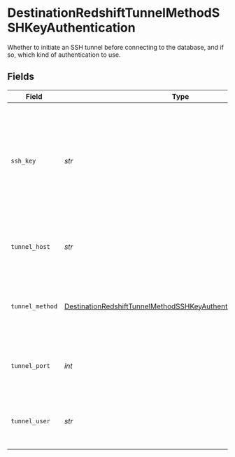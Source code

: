 # DestinationRedshiftTunnelMethodSSHKeyAuthentication

Whether to initiate an SSH tunnel before connecting to the database, and if so, which kind of authentication to use.


## Fields

| Field                                                                                                                                                     | Type                                                                                                                                                      | Required                                                                                                                                                  | Description                                                                                                                                               | Example                                                                                                                                                   |
| --------------------------------------------------------------------------------------------------------------------------------------------------------- | --------------------------------------------------------------------------------------------------------------------------------------------------------- | --------------------------------------------------------------------------------------------------------------------------------------------------------- | --------------------------------------------------------------------------------------------------------------------------------------------------------- | --------------------------------------------------------------------------------------------------------------------------------------------------------- |
| `ssh_key`                                                                                                                                                 | *str*                                                                                                                                                     | :heavy_check_mark:                                                                                                                                        | OS-level user account ssh key credentials in RSA PEM format ( created with ssh-keygen -t rsa -m PEM -f myuser_rsa )                                       |                                                                                                                                                           |
| `tunnel_host`                                                                                                                                             | *str*                                                                                                                                                     | :heavy_check_mark:                                                                                                                                        | Hostname of the jump server host that allows inbound ssh tunnel.                                                                                          |                                                                                                                                                           |
| `tunnel_method`                                                                                                                                           | [DestinationRedshiftTunnelMethodSSHKeyAuthenticationTunnelMethod](../../models/shared/destinationredshifttunnelmethodsshkeyauthenticationtunnelmethod.md) | :heavy_check_mark:                                                                                                                                        | Connect through a jump server tunnel host using username and ssh key                                                                                      |                                                                                                                                                           |
| `tunnel_port`                                                                                                                                             | *int*                                                                                                                                                     | :heavy_check_mark:                                                                                                                                        | Port on the proxy/jump server that accepts inbound ssh connections.                                                                                       | 22                                                                                                                                                        |
| `tunnel_user`                                                                                                                                             | *str*                                                                                                                                                     | :heavy_check_mark:                                                                                                                                        | OS-level username for logging into the jump server host.                                                                                                  |                                                                                                                                                           |